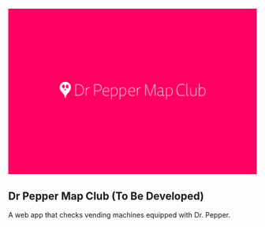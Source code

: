 ![Logo](src/assets/images/logo.svg)

## Dr Pepper Map Club (To Be Developed)

A web app that checks vending machines equipped with Dr. Pepper.
